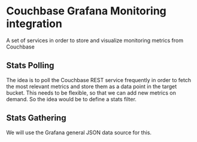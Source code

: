 # Couchbase Grafana Monitoring integration

A set of services in order to store and visualize monitoring metrics from Couchbase

## Stats Polling

The idea is to poll the Couchbase REST service frequently in order to fetch the most relevant metrics and store them as a data point in the target bucket. This needs to be flexible, so that we can add new metrics on demand. So the idea would be to define a stats filter.

## Stats Gathering

We will use the Grafana general JSON data source for this.



